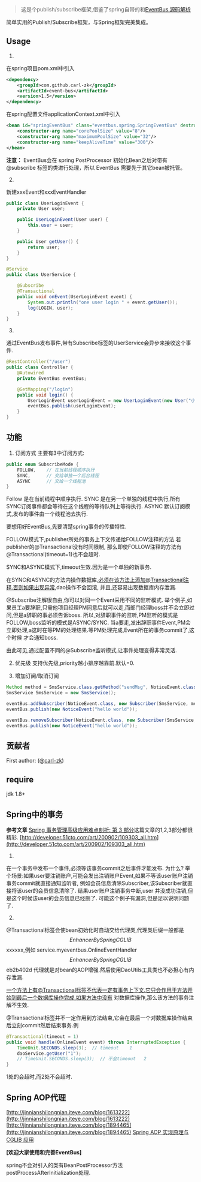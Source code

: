 > 这是个publish/subscribe框架,借鉴了spring自带的和[EventBus 源码解析](http://a.codekk.com/detail/Android/Trinea/EventBus%20%E6%BA%90%E7%A0%81%E8%A7%A3%E6%9E%90)

简单实用的Publish/Subscribe框架，与Spring框架完美集成。

## Usage
1.
在spring项目pom.xml中引入
```xml
<dependency>
    <groupId>com.github.carl-zk</groupId>
    <artifactId>event-bus</artifactId>
    <version>1.5</version>
</dependency>
```
在spring配置文件applicationContext.xml中引入
```xml
<bean id="springEventBus" class="eventbus.spring.SpringEventBus" destroy-method="destroy">
    <constructor-arg name="corePoolSize" value="8"/>
    <constructor-arg name="maximumPoolSize" value="32"/>
    <constructor-arg name="keepAliveTime" value="300"/>
</bean>
```
**注意：** EventBus会在 spring PostProcessor 初始化Bean之后对带有 @subscribe 标签的类进行处理，所以 EventBus 需要先于其它bean被托管。

2.
新建xxxEvent和xxxEventHandler
```java
public class UserLoginEvent {
    private User user;

    public UserLoginEvent(User user) {
        this.user = user;
    }

    public User getUser() {
        return user;
    }
}

@Service
public class UserService {

    @Subscribe
    @Transactional
    public void onEvent(UserLoginEvent event) {
        System.out.println("one user login " + event.getUser());
        log(LOGIN, user);
    }
}
```

3.
通过EventBus发布事件,带有Subscribe标签的UserService会异步来接收这个事件.
```java
@RestController("/user")
public class Controller {
    @Autowired
    private EventBus eventBus;

    @GetMapping("/login")
    public void login() {
        UserLoginEvent userLoginEvent = new UserLoginEvent(new User("小红", 17));
        eventBus.publish(userLoginEvent);
    }
}
```


## 功能
1. 订阅方式
主要有3中订阅方式:
```java
public enum SubscribeMode {
    FOLLOW,    // 在当前线程顺序执行
    SYNC,      // 交给单独一个后台线程
    ASYNC      // 交给一个线程池
}
```
Follow 是在当前线程中顺序执行.
SYNC 是在另一个单独的线程中执行,所有SYNC订阅事件都会等待在这个线程的等待队列上等待执行.
ASYNC 默认订阅模式,发布的事件由一个线程池去执行.

要想用好EventBus,先要清楚spring事务的传播特性.

FOLLOW模式下,publisher所处的事务上下文传递给FOLLOW注释的方法.若publisher的@Transactional没有时间限制,
那么即使FOLLOW注释的方法有@Transactional(timeout=1)也不会超时.

SYNC和ASYNC模式下,timeout生效.因为是一个单独的新事务.

在SYNC和ASYNC的方法内操作数据库,必须在该方法上添加@Transactional注释.否则如果出现异常,dao操作不会回滚,
并且,还容易出现数据库内存泄漏.

@Subscribe注解很自由,你可以对同一个Event采用不同的监听模式.
举个例子,如果员工a要辞职,只需他项目经理PM同意后就可以走,而部门经理boss并不会立即过问,但是a辞职的事必须告诉boss.
所以,对辞职事件的监听,PM监听的模式是FOLLOW,boss监听的模式是ASYNC/SYNC.
当a要走,发出辞职事件Event,PM会立即处理,a这时在等PM的处理结果.等PM处理完成,Event所在的事务commit了,这个时候
才会通知boss.

由此可见,通过配置不同的@Subscribe监听模式,让事件处理变得非常灵活.


2. 优先级
支持优先级,priority越小排序越靠前.默认=0.

3. 增加订阅/取消订阅
```java
Method method = SmsService.class.getMethod("sendMsg", NoticeEvent.class);
SmsService SmsService = new SmsService();

eventBus.addSubscriber(NoticeEvent.class, new Subscriber(SmsService, method, SubscribeMode.ASYNC, 0));
eventBus.publish(new NoticeEvent("hello world"));

eventBus.removeSubscriber(NoticeEvent.class, new Subscriber(SmsService, method, SubscribeMode.ASYNC, 0));
eventBus.publish(new NoticeEvent("hello world"));
```

## 贡献者

First author: (@[carl-zk](https://github.com/carl-zk/EventBus))

## require
jdk 1.8+ 


## Spring中的事务
**参考文章**
[Spring 事务管理高级应用难点剖析: 第 3 部分](https://www.ibm.com/developerworks/cn/java/j-lo-spring-ts3/)这篇文章的1,2,3部分都很精彩.
[http://developer.51cto.com/art/200902/109303_all.htm](http://developer.51cto.com/art/200902/109303_all.htm)

1.
在一个事务中发布一个事件,必须等该事务commit之后事件才能发布.
为什么?
举个场景:如果user要注销账户,可能会发出注销账户Event,如果不等该user账户注销事务commit就直接通知监听者,
例如会员信息清除Subscriber,该Subscriber就直接将该user的会员信息清除了. 结果user账户注销事务中断,user
并没成功注销,但是这个时候该user的会员信息已经删了.
可能这个例子有漏洞,但是足以说明问题了.

2.
@Transactional标签会使bean初始化时自动交给代理类,代理类后缀一般都是$$EnhancerBySpringCGLIB$$xxxxxx,例如
service.myeventbus.OnlineEventHandler$$EnhancerBySpringCGLIB$$eb2b402d
代理就是对bean的AOP增强.然后使用DaoUtils工具类也不必担心有内存泄漏.

一个方法上有@Transactional标签不代表一定有事务上下文.它只会作用于方法开始到最后一个数据库操作完成.如果方法中没有
对数据库操作,那么该方法的事务注解不生效.

@Transactional标签并不一定作用到方法结束,它会在最后一个对数据库操作结束后立刻commit然后结束事务.例
```java
@Transactional(timeout = 1)
public void handle(OnlineEvent event) throws InterruptedException {
    TimeUnit.SECONDS.sleep(3);  // timeout    1
    daoService.getUser("1");
    // TimeUnit.SECONDS.sleep(3);  // 不会timeout   2
}
```
1处的会超时,而2处不会超时.


## Spring AOP代理
[http://jinnianshilongnian.iteye.com/blog/1613222](http://jinnianshilongnian.iteye.com/blog/1613222)
[http://jinnianshilongnian.iteye.com/blog/1894465](http://jinnianshilongnian.iteye.com/blog/1894465)
[Spring AOP 实现原理与 CGLIB 应用](https://www.ibm.com/developerworks/cn/java/j-lo-springaopcglib/)


**[欢迎大家使用和完善EventBus]**

spring不会对引入的类有BeanPostProcessor方法postProcessAfterInitialization处理.